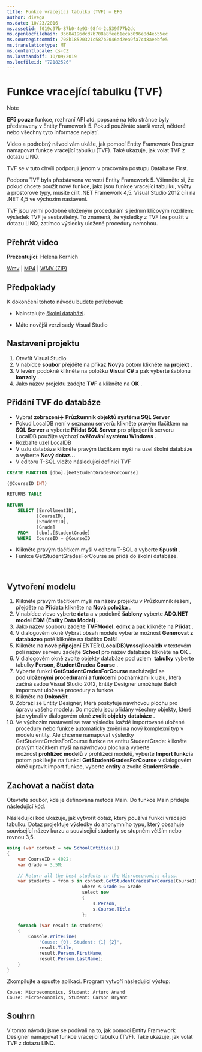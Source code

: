 ```yaml
---
title: Funkce vracející tabulku (TVF) – EF6
author: divega
ms.date: 10/23/2016
ms.assetid: f019c97b-87b0-4e93-98f4-2c539f77b2dc
ms.openlocfilehash: 35684196dcd7b708a8feeb1eca3096e8d4e555ec
ms.sourcegitcommit: 708b18520321c587b2046ad2ea9fa7c48aeebfe5
ms.translationtype: MT
ms.contentlocale: cs-CZ
ms.lasthandoff: 10/09/2019
ms.locfileid: "72182526"
---
```

# <a name="table-valued-functions-tvfs"></a>Funkce vracející tabulku (TVF)
> [!NOTE]
> **EF5 pouze** funkce, rozhraní API atd. popsané na této stránce byly představeny v Entity Framework 5. Pokud používáte starší verzi, některé nebo všechny tyto informace neplatí.

Video a podrobný návod vám ukáže, jak pomocí Entity Framework Designer namapovat funkce vracející tabulku (TVF). Také ukazuje, jak volat TVF z dotazu LINQ.

TVF se v tuto chvíli podporují jenom v pracovním postupu Database First.

Podpora TVF byla představena ve verzi Entity Framework 5. Všimněte si, že pokud chcete použít nové funkce, jako jsou funkce vracející tabulku, výčty a prostorové typy, musíte cílit .NET Framework 4,5. Visual Studio 2012 cílí na .NET 4,5 ve výchozím nastavení.

TVF jsou velmi podobné uloženým procedurám s jedním klíčovým rozdílem: výsledek TVF je sestavitelný. To znamená, že výsledky z TVF lze použít v dotazu LINQ, zatímco výsledky uložené procedury nemohou.

## <a name="watch-the-video"></a>Přehrát video

**Prezentující**: Helena Kornich

[Wmv](https://download.microsoft.com/download/6/0/A/60A6E474-5EF3-4E1E-B9EA-F51D2DDB446A/HDI-ITPro-MSDN-winvideo-tvf.wmv) | [MP4](https://download.microsoft.com/download/6/0/A/60A6E474-5EF3-4E1E-B9EA-F51D2DDB446A/HDI-ITPro-MSDN-mp4video-tvf.m4v) | [WMV (ZIP)](https://download.microsoft.com/download/6/0/A/60A6E474-5EF3-4E1E-B9EA-F51D2DDB446A/HDI-ITPro-MSDN-winvideo-tvf.zip)

## <a name="pre-requisites"></a>Předpoklady

K dokončení tohoto návodu budete potřebovat:

- Nainstalujte [školní databázi](~/ef6/resources/school-database.md).

- Máte novější verzi sady Visual Studio

## <a name="set-up-the-project"></a>Nastavení projektu

1.  Otevřít Visual Studio
2.  V nabídce **soubor** přejděte na příkaz **Nový**a potom klikněte na **projekt** .
3.  V levém podokně klikněte na položku **Visual C\#** a pak vyberte šablonu **konzoly** .
4.  Jako název projektu zadejte **TVF** a klikněte na **OK** .

## <a name="add-a-tvf-to-the-database"></a>Přidání TVF do databáze

-   Vybrat **zobrazení-&gt; Průzkumník objektů systému SQL Server**
-   Pokud LocalDB není v seznamu serverů: klikněte pravým tlačítkem na **SQL Server** a vyberte **Přidat SQL Server** pro připojení k serveru LocalDB použijte výchozí **ověřování systému Windows** .
-   Rozbalte uzel LocalDB
-   V uzlu databáze klikněte pravým tlačítkem myši na uzel školní databáze a vyberte **Nový dotaz...**
-   V editoru T-SQL vložte následující definici TVF

``` SQL
CREATE FUNCTION [dbo].[GetStudentGradesForCourse]

(@CourseID INT)

RETURNS TABLE

RETURN
    SELECT [EnrollmentID],
           [CourseID],
           [StudentID],
           [Grade]
    FROM   [dbo].[StudentGrade]
    WHERE  CourseID = @CourseID
```

-   Klikněte pravým tlačítkem myši v editoru T-SQL a vyberte **Spustit** .
-   Funkce GetStudentGradesForCourse se přidá do školní databáze.

 

## <a name="create-a-model"></a>Vytvoření modelu

1.  Klikněte pravým tlačítkem myši na název projektu v Průzkumník řešení, přejděte na **Přidat**a klikněte na **Nová položka** .
2.  V nabídce vlevo vyberte **data** a v podokně **šablony** vyberte **ADO.NET model EDM (Entity Data Model)** .
3.  Jako název souboru zadejte **TVFModel. edmx** a pak klikněte na **Přidat** .
4.  V dialogovém okně Vybrat obsah modelu vyberte možnost **Generovat z databáze**a poté klikněte na tlačítko **Další** .
5.  Klikněte na **nové připojení** ENTER **(LocalDB)\\mssqllocaldb** v textovém poli název serveru zadejte **School** pro název databáze klikněte na **OK** .
6.  V dialogovém okně zvolte objekty databáze pod uzlem  **tabulky** vyberte tabulky **Person**, **StudentGrade**a **Course** .
7.  Vyberte funkci **GetStudentGradesForCourse** nacházející se pod **uloženými procedurami a funkcemi** poznámkami k uzlu, která začíná sadou Visual Studio 2012, Entity Designer umožňuje Batch importovat uložené procedury a funkce.
8.  Klikněte na **Dokončit** .
9.  Zobrazí se Entity Designer, která poskytuje návrhovou plochu pro úpravu vašeho modelu. Do modelu jsou přidány všechny objekty, které jste vybrali v dialogovém okně **zvolit objekty databáze** .
10. Ve výchozím nastavení se tvar výsledku každé importované uložené procedury nebo funkce automaticky změní na nový komplexní typ v modelu entity. Ale chceme namapovat výsledky GetStudentGradesForCourse funkce na entitu StudentGrade: klikněte pravým tlačítkem myši na návrhovou plochu a vyberte možnost **prohlížeč modelů** v prohlížeči modelů, vyberte **Import funkcí**a potom poklikejte na funkci **GetStudentGradesForCourse** v dialogovém okně upravit import funkce, vyberte **entity** a zvolte **StudentGrade** .

## <a name="persist-and-retrieve-data"></a>Zachovat a načíst data

Otevřete soubor, kde je definována metoda Main. Do funkce Main přidejte následující kód.

Následující kód ukazuje, jak vytvořit dotaz, který používá funkci vracející tabulku. Dotaz projektuje výsledky do anonymního typu, který obsahuje související název kurzu a související studenty se stupněm větším nebo rovnou 3,5.

``` csharp
using (var context = new SchoolEntities())
{
    var CourseID = 4022;
    var Grade = 3.5M;

    // Return all the best students in the Microeconomics class.
    var students = from s in context.GetStudentGradesForCourse(CourseID)
                            where s.Grade >= Grade
                            select new
                            {
                                s.Person,
                                s.Course.Title
                            };

    foreach (var result in students)
    {
        Console.WriteLine(
            "Couse: {0}, Student: {1} {2}",
            result.Title,  
            result.Person.FirstName,  
            result.Person.LastName);
    }
}
```

Zkompilujte a spusťte aplikaci. Program vytvoří následující výstup:

```console
Couse: Microeconomics, Student: Arturo Anand
Couse: Microeconomics, Student: Carson Bryant
```

## <a name="summary"></a>Souhrn

V tomto návodu jsme se podívali na to, jak pomocí Entity Framework Designer namapovat funkce vracející tabulku (TVF). Také ukazuje, jak volat TVF z dotazu LINQ.
